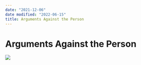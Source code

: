 ```yaml
---
date: "2021-12-06"
date modified: "2022-06-15"
title: Arguments Against the Person
---
```


# Arguments Against the Person
![](https://i.imgur.com/Hw8Xezv.png)
